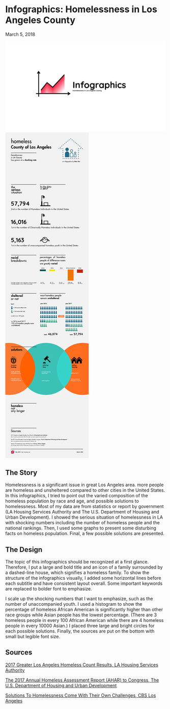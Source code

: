 # Infographics: Homelessness in Los Angeles County
March 5, 2018

<img src="/journal/img/ascj-200-diy-2/cover-color.png" class="no-subtitle">

<img src="/journal/img/ascj-200-diy-2/homeless.png" class="no-subtitle">

## The Story
Homelessness is a significant issue in great Los Angeles area. more people are homeless and unsheltered compared to other cities in the United States. In this infographics, I tried to point out the varied composition of the homeless population by race and age, and possible solutions to homelessness. Most of my data are from statistics or report by government (LA Housing Services Authority and The U.S. Department of Housing and Urban Development). I showed the serious situation of homelessness in LA with shocking numbers including the number of homeless people and the national rankings. Then, I used some graphs to present some disturbing facts on homeless population. Final, a few possible solutions are presented.

## The Design
The topic of this infographics should be recognized at a first glance. Therefore, I put a large and bold title and an icon of a family surrounded by a dashed-line house, which signifies a homeless family. To show the structure of the infographics visually, I added some horizontal lines before each subtitle and have consistent layout overall. Some important keywords are replaced to bolder font to emphasize.

I scale up the shocking numbers that I want to emphasize, such as the number of unaccompanied youth. I used a histogram to show the percentage of homeless African American is significantly higher than other race groups while Asian people has the lowest percentage. (There are 3 homeless people in every 100 African American while there are 4 homeless people in every 10000 Asian.) I placed three large and bright circles for each possible solutions. Finally, the sources are put on the bottom with small but legible font size.

## Sources
[2017 Greater Los Angeles Homeless Count Results, LA Housing Services Authority](https://www.lahsa.org/documents?id=1385-2017-homeless-count-results-los-angeles-county-presentation.pdf)

[The 2017 Annual Homeless Assessment Report (AHAR) to Congress, The U.S. Department of Housing and Urban Development](https://www.hudexchange.info/resources/documents/2017-AHAR-Part-1.pdf)

[Solutions To Homelessness Come With Their Own Challenges, CBS Los Angeles](http://losangeles.cbslocal.com/2017/12/28/solutions-to-homelessness-come-with-their-own-challenges)
